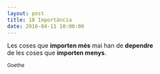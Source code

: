 ```yaml
---
layout: post
title: 18 Importància
date: 2016-04-11 10:00:00
---
```


Les coses que **importen més** mai han de **dependre**<br />
de les coses que **importen menys**.<br />

<small>Goethe</small>

